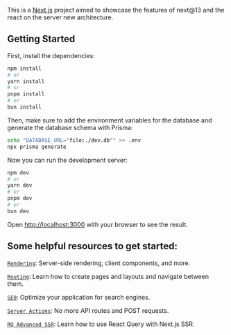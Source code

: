 This is a [Next.js](https://nextjs.org) project aimed to showcase the features of next@13 and the react on the server new architecture.

## Getting Started

First, install the dependencies:

```bash
npm install
# or
yarn install
# or
pnpm install
# or
bun install
```

Then, make sure to add the environment variables for the database and generate the database schema with Prisma:

```bash
echo "DATABASE_URL="file:./dev.db"" >> .env
npx prisma generate
```

Now you can run the development server:

```bash
npm dev
# or
yarn dev
# or
pnpm dev
# or
bun dev
```

Open [http://localhost:3000](http://localhost:3000) with your browser to see the result.

## Some helpful resources to get started:

[`Rendering`](https://nextjs.org/docs/app/building-your-application/rendering): Server-side rendering, client components, and more.

[`Routing`](https://nextjs.org/docs/app/building-your-application/routing): Learn how to create pages and layouts and navigate between them.

[`SEO`](https://nextjs.org/docs/app/api-reference/functions/generate-metadata): Optimize your application for search engines.

[`Server Actions`](https://nextjs.org/docs/app/building-your-application/data-fetching/server-actions-and-mutations): No more API routes and POST requests.

[`RQ Advanced SSR`](https://tanstack.com/query/latest/docs/framework/react/guides/advanced-ssr): Learn how to use React Query with Next.js SSR.
